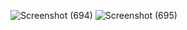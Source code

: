 ![Screenshot (694)](https://github.com/N-Mohammed-Swalih/Luminar_Assignments/assets/137269292/a911e842-8d35-4870-bab5-228bed9d13ca)
![Screenshot (695)](https://github.com/N-Mohammed-Swalih/Luminar_Assignments/assets/137269292/b7ba467e-fd48-41f7-854d-afec5cb79106)
